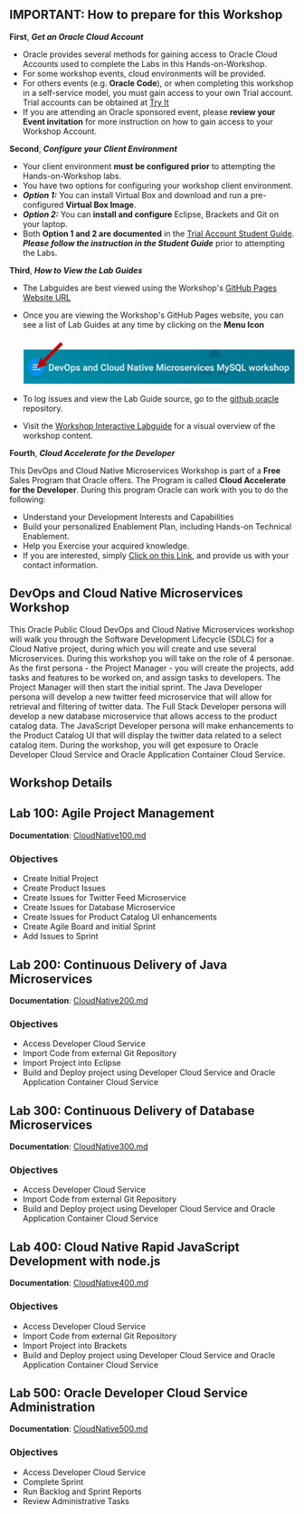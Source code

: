 ## IMPORTANT: How to prepare for this Workshop

**First**, ***Get an Oracle Cloud Account*** 
- Oracle provides several methods for gaining access to Oracle Cloud Accounts used to complete the Labs in this Hands-on-Workshop. 
- For some workshop events, cloud environments will be provided. 
- For others events (e.g. **Oracle Code**), or when completing this workshop in a self-service model, you must gain access to your own Trial account. Trial accounts can be obtained at [Try It](https://shop.oracle.com/r/promo?sc=codeny_hol2_cloudpromotion) 
- If you are attending an Oracle sponsored event, please **review your Event invitation** for more instruction on how to gain access to your Workshop Account.

**Second**, ***Configure your Client Environment***
- Your client environment **must be configured prior** to attempting the Hands-on-Workshop labs. 
- You have two options for configuring your workshop client environment. 
- ***Option 1:*** You can install Virtual Box and download and run a pre-configured **Virtual Box Image**.
- ***Option 2:*** You can **install and configure** Eclipse, Brackets and Git on your laptop. 
- Both **Option 1 and 2 are documented** in the [Trial Account Student Guide](StudentGuide.md). ***Please follow the instruction in the Student Guide*** prior to attempting the Labs. 

**Third**, ***How to View the Lab Guides***

- The Labguides are best viewed using the Workshop's [GitHub Pages Website URL](https://oracle.github.io/learning-library/workshops/microservices-devops) 

- Once you are viewing the Workshop's GitHub Pages website, you can see a list of Lab Guides at any time by clicking on the **Menu Icon**

    ![](images/WorkshopMenu.png)  

- To log issues and view the Lab Guide source, go to the [github oracle](https://github.com/oracle/learning-library/issues/new) repository.

- Visit the [Workshop Interactive Labguide](https://launch.oracle.com/?microservices-devops) for a visual overview of the workshop content. 

**Fourth**, ***Cloud Accelerate for the Developer***

This DevOps and Cloud Native Microservices Workshop is part of a **Free** Sales Program that Oracle offers. The Program is called **Cloud Accelerate for the Developer**. During this program Oracle can work with you to do the following:

- Understand your Development Interests and Capabilities
- Build your personalized Enablement Plan, including Hands-on Technical Enablement.
- Help you Exercise your acquired knowledge. 
- If you are interested, simply [Click on this Link](https://launch.oracle.com/?developeraccelerate), and provide us with your contact information. 

## DevOps and Cloud Native Microservices Workshop

This Oracle Public Cloud DevOps and Cloud Native Microservices workshop will walk you through the Software Development Lifecycle (SDLC) for a Cloud Native project, during which you will create and use several Microservices. During this workshop you will take on the role of 4 personae. As the first persona - the Project Manager - you will create the projects, add tasks and features to be worked on, and assign tasks to developers.  The Project Manager will then start the initial sprint. The Java Developer persona will develop a new twitter feed microservice that will allow for retrieval and filtering of twitter data. The Full Stack Developer persona will develop a new database microservice that allows access to the product catalog data. The JavaScript Developer persona will make enhancements to the Product Catalog UI that will display the twitter data related to a select catalog item.  During the workshop, you will get exposure to Oracle Developer Cloud Service and Oracle Application Container Cloud Service.

## Workshop Details

## Lab 100: Agile Project Management

**Documentation**: [CloudNative100.md](CloudNative100.md)

### Objectives

- Create Initial Project
- Create Product Issues
- Create Issues for Twitter Feed Microservice
- Create Issues for Database Microservice
- Create Issues for Product Catalog UI enhancements
- Create Agile Board and initial Sprint
- Add Issues to Sprint

## Lab 200: Continuous Delivery of Java Microservices

**Documentation**: [CloudNative200.md](CloudNative200.md)

### Objectives

- Access Developer Cloud Service
- Import Code from external Git Repository
- Import Project into Eclipse
- Build and Deploy project using Developer Cloud Service and Oracle Application Container Cloud Service

## Lab 300: Continuous Delivery of Database Microservices

**Documentation**: [CloudNative300.md](CloudNative300.md)

### Objectives

- Access Developer Cloud Service
- Import Code from external Git Repository
- Build and Deploy project using Developer Cloud Service and Oracle Application Container Cloud Service

## Lab 400: Cloud Native Rapid JavaScript Development with node.js

**Documentation**: [CloudNative400.md](CloudNative400.md)

### Objectives

- Access Developer Cloud Service
- Import Code from external Git Repository
- Import Project into Brackets
- Build and Deploy project using Developer Cloud Service and Oracle Application Container Cloud Service

## Lab 500:  Oracle Developer Cloud Service Administration

**Documentation**: [CloudNative500.md](CloudNative500.md)

### Objectives

- Access Developer Cloud Service
- Complete Sprint
- Run Backlog and Sprint Reports
- Review Administrative Tasks
